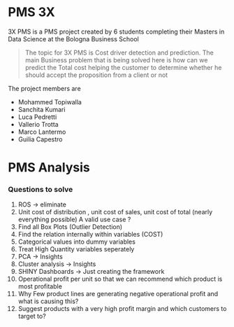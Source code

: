 # PMS 3X
3X PMS is a PMS project created by 6 students completing their Masters in Data Science at the Bologna Business School

>  The topic for 3X PMS is Cost driver detection and prediction. 
> The main Business problem that is being solved here is how can we predict the Total cost helping the customer to determine whether he should accept the proposition from a client or not
 
 The project members are
  - Mohammed Topiwalla
  - Sanchita Kumari
  - Luca Pedretti
  - Vallerio Trotta
  - Marco Lantermo
  - Guilia Capestro

# PMS Analysis
### Questions to solve
1) ROS -> eliminate
2) Unit cost of distribution , unit cost of sales, unit cost of total (nearly everything possible) A valid use case ?
3) Find all Box Plots (Outlier Detection)
4) Find the relation internally within variables (COST)
5) Categorical values into dummy variables
6) Treat High Quantity variables seperately 
7) PCA -> Insights
8) Cluster analysis -> Insights
9) SHINY Dashboards -> Just creating the framework
10) Operational profit per unit so that we can recommend which product is most profitable
11) Why Few product lines are generating negative operational profit and what is causing this?
12) Suggest products with a very high profit margin and which customers to target to?